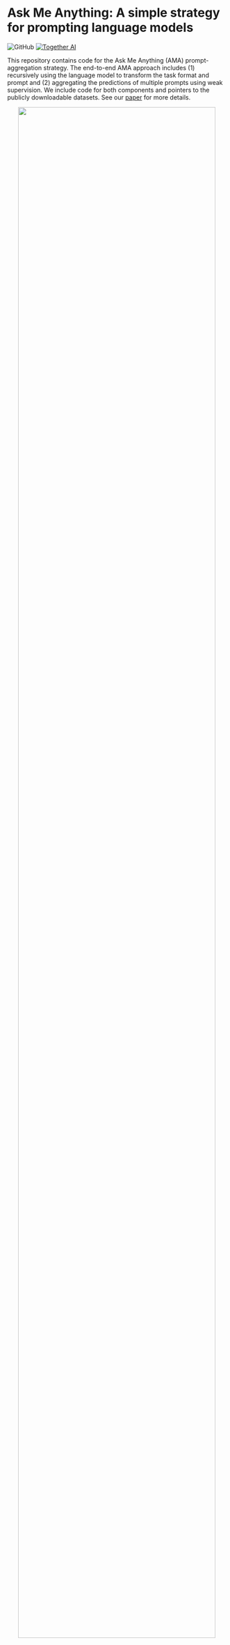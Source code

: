 # Ask Me Anything: A simple strategy for prompting language models

![GitHub](https://img.shields.io/github/license/HazyResearch/ama_prompting)
[![Together AI](https://together.xyz/assets/images/ai_platform.svg)](https://together.xyz/)

This repository contains code for the Ask Me Anything (AMA) prompt-aggregation strategy. The end-to-end AMA approach includes (1) recursively using the language model to transform the task format and prompt and (2) aggregating the predictions of multiple prompts using weak supervision. We include code for both components and pointers to the publicly downloadable datasets. See our [paper](https://arxiv.org/abs/2210.02441) for more details.

<p align="center"><img width="95%" src="imgs/decomp.png" /></p>



## Table of Contents
- [Setup](#setup)
- [Data](#getting-the-data)
- [Running models](#models)
- [Running experiments](#experiments)
- [Repository Structure](#overall-repository-structure)
- [Citation](#citation)


## Setup

### Installation
Here we will setup the AMA code (prompting models for tasks), weak supervision code (aggregating predictions), and [Manifest](https://github.com/HazyResearch/manifest/) code (tooling for easily loading and running the models).

We encourage the use of conda environments:
```
conda create --name ama python=3.8
conda activate ama
```

Clone as follows:
```bash
# Ask Me Anything code
git clone git@github.com:HazyResearch/ama_prompting.git
cd ama_prompting
pip install -r requirements.txt

# Weak supervision code
cd metal-ama
git submodule init
git submodule update
pip install -e .

# Manifest 
git clone git@github.com:HazyResearch/manifest.git
cd manifest
pip install -e .
```


### Getting the data
We assume all data lives in the ```AMA_DATA``` environment variable. By default, this is set to ```/home/data```. To change this, run
```bash
export AMA_DATA=<path>
```

Please follow the instructions below to download all necessary data for experiments. 
 
1. Download the PromptSource (P3) dataset from HuggingFace at https://huggingface.co/datasets/bigscience/P3.
```bash
cd $AMA_DATA
git lfs install
git clone https://huggingface.co/datasets/bigscience/P3
```
Then run [ama_prompting/download_p3.py](./download_p3.py). We use the GPT3-Style prompts in the few-shot baseline for each benchmark.

2. We downloaded the remaining tasks from the following sources:
    * [AGNews, DBPedia, and SST2](https://github.com/tonyzhaozh/few-shot-learning)
    * [Amazon Products](https://github.com/allenai/flex/blob/75d6d1cea66df2c8a7e3d429c6af5008ccf1544b/fewshot/hf_datasets_scripts/amazon/amazon.py)
    * [Natural Questions and WebQs](https://github.com/facebookresearch/FiD)
    * [RealTimeQA](https://github.com/realtimeqa/realtimeqa_public/tree/main/past/2022) (GCS files from June 17th - July 22, 2022)
    * [ReCoRD](https://sheng-z.github.io/ReCoRD-explorer/)
    * [StoryCloze](http://goo.gl/forms/aQz39sdDrO)

### Running models
We run inference on models using a tool called [Manifest](https://github.com/HazyResearch/manifest). This tool is useful because it caches your inference results and does not require reloading the model for each new run you launch. To load the EleutherAI GPT-j-6B model, in a Tmux session, run:
```bash
python3 manifest/manifest/api/app.py \
    --model_type huggingface \
    --model_name_or_path EleutherAI/gpt-j-6B \
    --device 0
```
It will take a few minutes for large models to load! To use a different model, replace ```EleutherAI/gpt-j-6B``` with the model name. See the Manifest repo for more information on loading other models.


## Experiments

### Collecting the prompting predictions

To run a single task such as the Recognizing Textual Entailment (RTE) SuperGLUE benchmark, you can use the following steps.

1. Load a Manifest model using the above command

2. Run the following command. This will run the zero-shot baseline (```run_zeroshot = 1```), few-shot baseline (```run_fewshot = 1```) with $k$ in-context demonstrations (```k_shot = 3```), and the AMA baseline (```run_decomp = 1```). In AMA, we aggregate the predictions of multiple prompts-per-input. The number of prompts over which to aggregate is specified by ```num_boost```. 

```bash
python3 tasks/RTE_final.py \
    --run_zeroshot 1 \
    --run_fewshot 1 \
    --run_decomp 1 \
    --num_boost 5 \
    --k_shot 3 \
    --output_metrics_file ../ama_logs/metrics.json \
    --cache_connection ../ama_logs/manifest_cache.sqlite \
    --save_dir ../ama_logs/ama_final_runs
```

Please see the argparse in ```tasks/decomposition.py``` for other run options; for instance, to control Manifest's caching behavior. 

3. The results of all baselines will be saved in `ama_final_runs/<task_name>` (e.g., `<task_name>` is `super_glue_rte` as seen in the `RTE_final.py` main function) and output all performance metrics to `metrics.json`. The output appears as follows:

```
Saving to ../ama_logs/ama_final_runs/super_glue_rte/EleutherAI_gpt-j-6B_decomposed_10052022.json
Saving to ../ama_logs/ama_final_runs/super_glue_rte/EleutherAI_gpt-j-6B_decomposed_10052022_train.json
Accuracy Few Shot 0.5884476534296029
Accuracy by Boost Set Decomposed [0.592057761732852, 0.6209386281588448, 0.5848375451263538, 0.6678700361010831, 0.6173285198555957]
Accuracy by Boost Set Decomposed Average 0.6166064981949458
Accuracy Boost Decomposed 0.6642599277978339
Saved metrics to ../ama_logs/metrics.json
Saved final data to ../ama_logs/ama_final_runs/super_glue_rte
```

For the AMA baseline, which consists of ```num_boost``` prompt-chains, the metrics include the individual prompt-chain accuracies over the dataset ("Accuracy by Boost Set Decomposed"), average score ("Accuracy by Boost Set Decomposed Average"), and majority vote result ("Accuracy Boost Decomposed"). 

### Running weak supervision

4. Next we aggregate over the predictions with weak supervision (WS). In order to run the WS algorithm on the predictions which were saved down in `ama_final_runs/super_glue_rte`, use the following command. By default, we assume the date of the log file is today. You can change it with the `--override_date` command.

```bash
python3 boosting/run_ws.py \
--task_name super_glue_rte \
--data_dir ../ama_logs/ama_final_runs \
--model_prefix EleutherAI_gpt-j-6B \
--override_date 10052022
```

The output will include the following results:

```
# The code will first output results without modelling dependencies.  

Trained Label Model Metrics (No deps):
Accuracy: 0.650
Precision: 0.724
Recall: 0.420
F1: 0.531

# For this task, the WS algorithm identifies a dependency between prompts 0 and 2. Next the code ouputs results after modelling dependencies, if dependencies are recovered above.

Trained Label Model Metrics (with deps):
Accuracy: 0.751
Precision: 0.758
Recall: 0.695
F1: 0.725


# Conditional entropy metric discussed in the paper 

H(Y | WS output): 0.5602824867598865
```

For this task, [Brown et al., 2020](https://arxiv.org/pdf/2005.14165.pdf) reports accuracy metrics.


## Overall repository structure
```
tasks/           code for running inference on tasks
diagnostics/     contains the diagnostic tasks
boosting/        code for running weak supervision
metal-ama/       weak supervision algorithm
manifest/        code for loading and using models
/home/data/      default location for benchmarks
```


## Citation
If you use this codebase, or otherwise found our work valuable, please cite:
```
@article{arora2022ama,
  title={Ask Me Anything: A simple strategy for prompting language models},
  author={Arora, Simran and Narayan, Avanika and Chen, Mayee F. and Orr, Laurel and Guha, Neel and Bhatia, Kush and Chami, Ines and Sala, Frederic and R\'e, Christopher},
  journal={arXiv:2210.02441},
  year={2022}
}
```

As well as [Snorkel MeTaL](https://github.com/HazyResearch/metal), [bigscience P3](https://huggingface.co/datasets/bigscience/P3), and the benchmark authors.

## Acknowledgements

We are very grateful to the following organizations for the resources that made this work possible: [Together Computer](https://together.xyz/), [Numbers Station](https://numbersstation.ai/), [Snorkel](https://snorkel.ai/), [Stanford Center for Research on Foundation Models](https://crfm.stanford.edu/) and [Stanford HAI](https://hai.stanford.edu/). 

<p float="center">
  <img src="imgs/numbers_station.png" width="15%" />
  <img src="imgs/snorkel.png" width="15%" />
  <img src="imgs/crfm.png" width="15%" />
</p>

